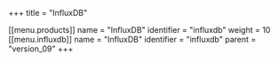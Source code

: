 +++
title = "InfluxDB"

[[menu.products]]
  name = "InfluxDB"
  identifier = "influxdb"
  weight = 10
[[menu.influxdb]]
  name = "InfluxDB"
  identifier = "influxdb"
  parent = "version_09"
+++
